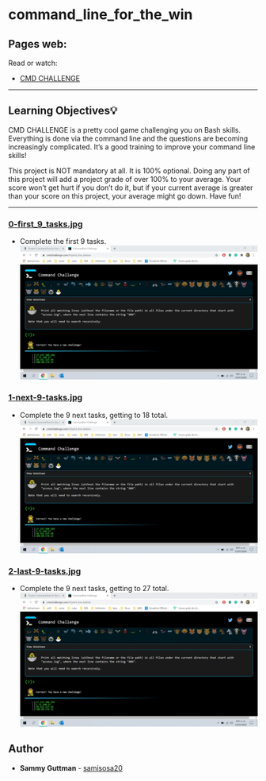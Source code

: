 # command_line_for_the_win

## Pages web:
Read or watch:
* [CMD CHALLENGE](https://cmdchallenge.com/)


---
## Learning Objectives:bulb:
CMD CHALLENGE is a pretty cool game challenging you on Bash skills. Everything is done via the command line and the questions are becoming increasingly complicated. It’s a good training to improve your command line skills!

This project is NOT mandatory at all. It is 100% optional. Doing any part of this project will add a project grade of over 100% to your average. Your score won’t get hurt if you don’t do it, but if your current average is greater than your score on this project, your average might go down. Have fun!

---

### [0-first_9_tasks.jpg](./0-first_9_tasks.jpg)
* Complete the first 9 tasks.
![0-first_9_tasks.jpg](./0-first_9_tasks.jpg)

### [1-next-9-tasks.jpg](./1-next-9-tasks.jpg)
* Complete the 9 next tasks, getting to 18 total.
![1-next-9-tasks.jpg](./1-next-9-tasks.jpg)

### [2-last-9-tasks.jpg](./2-last-9-tasks.jpg)
* Complete the 9 next tasks, getting to 27 total.
![2-last-9-tasks.jpg](./2-last-9-tasks.jpg)

## Author
* **Sammy Guttman** - [samisosa20](https://github.com/samisosa20)